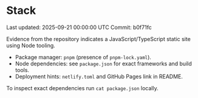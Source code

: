 # Stack

Last updated: 2025-09-21 00:00:00 UTC
Commit: b0f71fc

Evidence from the repository indicates a JavaScript/TypeScript static site using Node tooling.

- Package manager: `pnpm` (presence of `pnpm-lock.yaml`).
- Node dependencies: see `package.json` for exact frameworks and build tools.
- Deployment hints: `netlify.toml` and GitHub Pages link in README.

To inspect exact dependencies run `cat package.json` locally.

